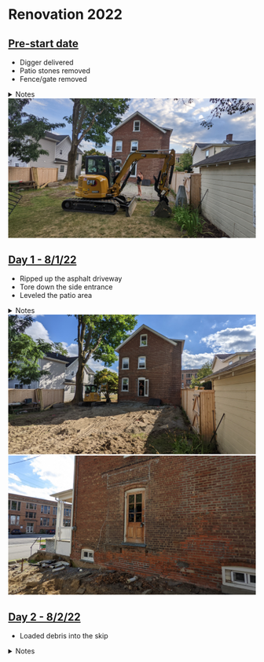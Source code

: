 # Renovation 2022

## [Pre-start date](./log/000.md)

- Digger delivered
- Patio stones removed
- Fence/gate removed

<details>
<summary>Notes</summary>
This was done while we were out in St Louis. Strange to come back and have a segment of the fence just removed, with all the patio stones simply gone. The fence/gate parts were pushed to the back of the property to reuse later. Boden loved playing in the dirt though.
</details>

<img src="./img/000.jpg" alt="" loading="lazy"/>


## [Day 1 - 8/1/22](./log/001.md)

- Ripped up the asphalt driveway
- Tore down the side entrance
- Leveled the patio area

<details>
<summary>Notes</summary>
They ripped up the asphalt on the driveway, tore down the side entrance steps, and leveled the area that used to be the backyard patio. Big piles of debris; a mountain of broken earth & rocks are left to be scooped up.
</details>

<img src="./img/001_a.jpg" alt="" loading="lazy"/>
<img src="./img/001_b.jpg" alt="" loading="lazy"/>


## [Day 2 - 8/2/22](./log/002.md)

- Loaded debris into the skip

<details>
<summary>Notes</summary>
Using the digger, they scoop the asphalt debris into a large dump that was delivered at 8am. There's a lot of dust and we're sneezing.
</details>

